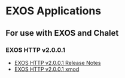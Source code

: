 # EXOS Applications
## For use with EXOS and Chalet

### EXOS HTTP v2.0.0.1
* [EXOS HTTP v2.0.0.1 Release Notes](summitX-21.1.1.4-http-2.0.0.1_xmod-ReleaseNotes.pdf?raw=true)
* [EXOS HTTP v2.0.0.1 xmod](summitX-21.1.1.4-http-2.0.0.1.xmod?raw=true)

